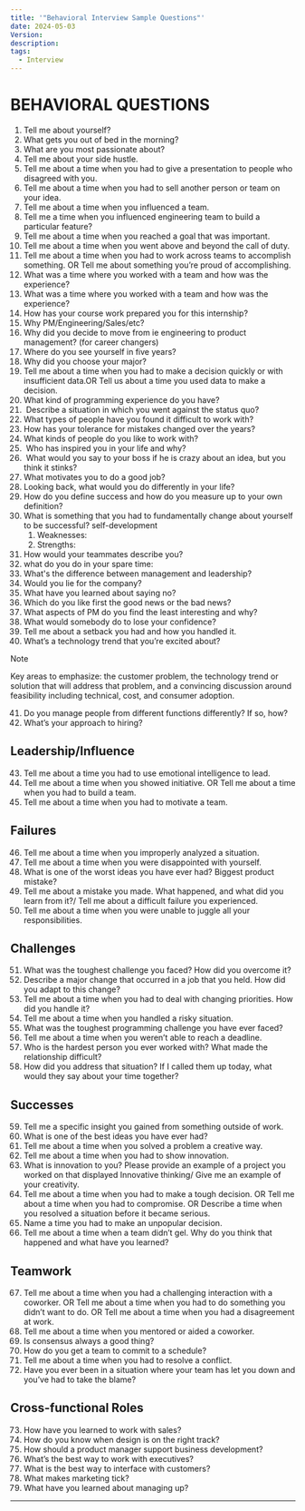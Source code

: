 ```yaml
---
title: '"Behavioral Interview Sample Questions"'
date: 2024-05-03
Version: 
description: 
tags:
  - Interview
---
```

# BEHAVIORAL QUESTIONS 

1. Tell me about yourself?
2. What gets you out of bed in the morning?
3. What are you most passionate about?
4. Tell me about your side hustle.
5. Tell me about a time when you had to give a presentation to people who disagreed with you.
6. Tell me about a time when you had to sell another person or team on your idea.
7. Tell me about a time when you influenced a team.
8. Tell me a time when you influenced engineering team to build a particular feature?
9. Tell me about a time when you reached a goal that was important.
10. Tell me about a time when you went above and beyond the call of duty.
11. Tell me about a time when you had to work across teams to accomplish something. OR Tell me about something you’re proud of accomplishing.
12. What was a time where you worked with a team and how was the experience?
13. What was a time where you worked with a team and how was the experience?
14. How has your course work prepared you for this internship? 
15. Why PM/Engineering/Sales/etc?
16. Why did you decide to move from ie engineering to product management? (for career changers)
17. Where do you see yourself in five years?
18. Why did you choose your major?  
19. Tell me about a time when you had to make a decision quickly or with insufficient data.OR Tell us about a time you used data to make a decision.
20. What kind of programming experience do you have? 
21.  Describe a situation in which you went against the status quo?
22. What types of people have you found it difficult to work with?
23. How has your tolerance for mistakes changed over the years?
24. What kinds of people do you like to work with?
25.  Who has inspired you in your life and why?
26.  What would you say to your boss if he is crazy about an idea, but you think it stinks?
27. What motivates you to do a good job?
28. Looking back, what would you do differently in your life?
29. How do you define success and how do you measure up to your own definition?
30. What is something that you had to fundamentally change about yourself to be successful? self-development
	1. Weaknesses:
	2. Strengths:
31. How would your teammates describe you?
32. what do you do in your spare time:
33. What's the difference between management and leadership?
34. Would you lie for the company?
35. What have you learned about saying no?
36. Which do you like first the good news or the bad news?
37. What aspects of PM do you find the least interesting and why?
38. What would somebody do to lose your confidence?
39. Tell me about a setback you had and how you handled it.
40. What’s a technology trend that you’re excited about?

> [!NOTE]
> Key areas to emphasize: the customer problem, the technology trend or solution that will address that problem, and a convincing discussion around feasibility including technical, cost, and consumer adoption.

41. Do you manage people from different functions differently? If so, how?
42. What’s your approach to hiring?

## Leadership/Influence

43. Tell me about a time you had to use emotional intelligence to lead.
44. Tell me about a time when you showed initiative. OR Tell me about a time when you had to build a team.
45. Tell me about a time when you had to motivate a team.

## Failures

46. Tell me about a time when you improperly analyzed a situation.
47. Tell me about a time when you were disappointed with yourself.
48. What is one of the worst ideas you have ever had? Biggest product mistake?
49. Tell me about a mistake you made. What happened, and what did you learn from it?/ Tell me about a difficult failure you experienced.
50. Tell me about a time when you were unable to juggle all your responsibilities. 

## Challenges

51. What was the toughest challenge you faced? How did you overcome it?
52. Describe a major change that occurred in a job that you held. How did you adapt to this change?
53. Tell me about a time when you had to deal with changing priorities. How did you handle it?
54. Tell me about a time when you handled a risky situation.
55. What was the toughest programming challenge you have ever faced?
56. Tell me about a time when you weren’t able to reach a deadline.
57. Who is the hardest person you ever worked with? What made the relationship difficult?
58. How did you address that situation? If I called them up today, what would they say about your time together?

## Successes

59. Tell me a specific insight you gained from something outside of work.
60. What is one of the best ideas you have ever had? 
61. Tell me about a time when you solved a problem a creative way.
62. Tell me about a time when you had to show innovation.
63. What is innovation to you? Please provide an example of a project you worked on that displayed Innovative thinking/ Give me an example of your creativity.
64. Tell me about a time when you had to make a tough decision. OR Tell me about a time when you had to compromise. OR Describe a time when you resolved a situation before it became serious. 
65. Name a time you had to make an unpopular decision.
66. Tell me about a time when a team didn’t gel. Why do you think that happened and what have you learned?

## Teamwork

67. Tell me about a time when you had a challenging interaction with a coworker. OR
    Tell me about a time when you had to do something you didn’t want to do. OR
    Tell me about a time when you had a disagreement at work.
68. Tell me about a time when you mentored or aided a coworker.
69. Is consensus always a good thing?
70. How do you get a team to commit to a schedule?
71. Tell me about a time when you had to resolve a conflict.
72. Have you ever been in a situation where your team has let you down and you’ve had to take the blame?

## Cross-functional Roles

73. How have you learned to work with sales?
74. How do you know when design is on the right track?
75. How should a product manager support business development?
76. What’s the best way to work with executives?
77. What is the best way to interface with customers?
78. What makes marketing tick?
79. What have you learned about managing up?

---